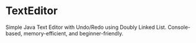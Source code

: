 # TextEditor
Simple Java Text Editor with Undo/Redo using Doubly Linked List. Console-based, memory-efficient, and beginner-friendly.
